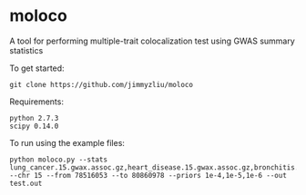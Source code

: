 # moloco
A tool for performing multiple-trait colocalization test using GWAS summary statistics

To get started:
```
git clone https://github.com/jimmyzliu/moloco
```
Requirements:
```
python 2.7.3
scipy 0.14.0
```

To run using the example files:
```
python moloco.py --stats lung_cancer.15.gwax.assoc.gz,heart_disease.15.gwax.assoc.gz,bronchitis.15.gwas.assoc.gz --chr 15 --from 78516053 --to 80860978 --priors 1e-4,1e-5,1e-6 --out test.out
```
